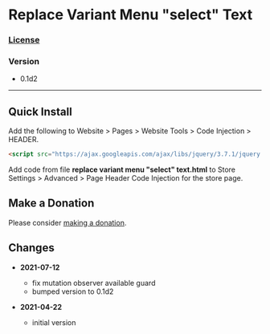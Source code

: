 # Replace Variant Menu "select" Text

### [License][99]

### Version

  * 0.1d2

---

## Quick Install

Add the following to Website > Pages > Website Tools > Code Injection > HEADER.

```html
<script src="https://ajax.googleapis.com/ajax/libs/jquery/3.7.1/jquery.min.js"></script>
```

Add code from file **replace variant menu "select" text.html** to
Store Settings > Advanced > Page Header Code Injection for the store page.

## Make a Donation

Please consider [making a donation](https://github.com/tomsWebConsulting/twcsl#make-a-donation).

## Changes

* **2021-07-12**

  * fix mutation observer available guard
  * bumped version to 0.1d2
  
* **2021-04-22**

  * initial version

[99]: https://github.com/tomsWebConsulting/twcsl/blob/main/LICENSE.txt#L1
